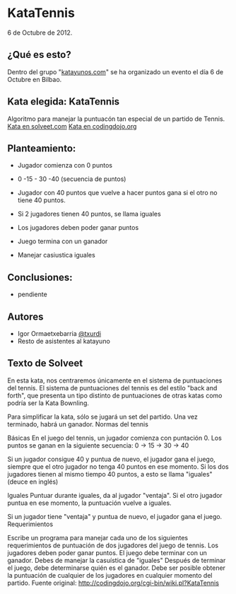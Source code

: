 KataTennis
=================
6 de Octubre de 2012.

## ¿Qué es esto?
Dentro del grupo "[katayunos.com](http://www.katayunos.com)" se ha organizado un evento el día 6 de Octubre en Bilbao.

## Kata elegida: KataTennis
Algoritmo para manejar la puntuacón tan especial de un partido de Tennis.
[Kata en solveet.com](http://www.solveet.com/exercises/Kata-Tennis/13)
[Kata en codingdojo.org](http://codingdojo.org/cgi-bin/wiki.pl?KataTennis)

## Planteamiento:
- Jugador comienza con 0 puntos
- 0 -15 - 30 -40 (secuencia de puntos)
- Jugador con 40 puntos que vuelve a hacer puntos gana si el otro no tiene 40 puntos.
- Si 2 jugadores tienen 40 puntos, se llama iguales

- Los jugadores deben poder ganar puntos
- Juego termina con un ganador
- Manejar casiustica iguales

## Conclusiones:
- pendiente

## Autores
- Igor Ormaetxebarria [@txurdi](http://twitter.com/txurdi)
- Resto de asistentes al katayuno


## Texto de Solveet

En esta kata, nos centraremos únicamente en el sistema de puntuaciones del tennis. El sistema de puntuaciones del tennis es del estilo "back and forth", que presenta un tipo distinto de puntuaciones de otras katas como podría ser la Kata Bownling.

Para simplificar la kata, sólo se jugará un set del partido. Una vez terminado, habrá un ganador.
Normas del tennis

Básicas
En el juego del tennis, un jugador comienza con puntación 0. Los puntos se ganan en la siguiente secuencia: 0 -> 15 -> 30 -> 40

Si un jugador consigue 40 y puntua de nuevo, el jugador gana el juego, siempre que el otro jugador no tenga 40 puntos en ese momento. Si los dos jugadores tienen al mismo tiempo 40 puntos, a esto se llama "iguales" (deuce en inglés)

Iguales
Puntuar durante iguales, da al jugador "ventaja". Si el otro jugador puntua en ese momento, la puntuación vuelve a iguales.

Si un jugador tiene "ventaja" y puntua de nuevo, el jugador gana el juego.
Requerimientos

Escribe un programa para manejar cada uno de los siguientes requerimientos de puntuación de dos jugadores del juego de tennis.
Los jugadores deben poder ganar puntos.
El juego debe terminar con un ganador.
Debes de manejar la casuística de "iguales"
Después de terminar el juego, debe determinarse quién es el ganador.
Debe ser posible obtener la puntuación de cualquier de los jugadores en cualquier momento del partido.
Fuente original: http://codingdojo.org/cgi-bin/wiki.pl?KataTennis